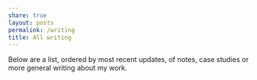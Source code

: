 ```yaml
---
share: true
layout: posts
permalink: /writing
title: All writing
---
```



Below are a list, ordered by most recent updates, of notes, case studies or more general writing about my work.
